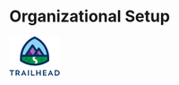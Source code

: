 # Organizational Setup

![image](images\trailhead-logo-86df2c10154e03fb8b18110597a115ecce58d8bb2887e33a155ae8784cca5784.png)
